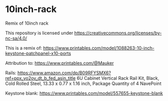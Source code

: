 # 10inch-rack
Remix of 10inch rack


This repository is licensed under https://creativecommons.org/licenses/by-nc-sa/4.0/

This is a remix of: https://www.printables.com/model/1088263-10-inch-keystone-patchpanel-x10-ports

Attribution to: https://www.printables.com/@Mauker

Rails: https://www.amazon.com/dp/B09RFYSMX6?ref=ppx_yo2ov_dt_b_fed_asin_title
6U Cabinet Vertical Rack Rail Kit, Black, Cold Rolled Steel, 13.33 x 0.77 x 1.16 inch, Package Quantity of 4 NavePoint


Keystone blank: https://www.printables.com/model/557655-keystone-blank
